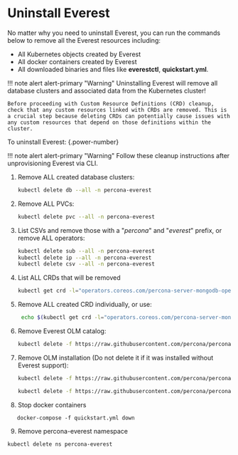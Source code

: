 # Uninstall Everest

No matter why you need to uninstall Everest, you can run the commands below to remove all the Everest resources including:

- All Kubernetes objects created by Everest
- All docker containers created by Everest
- All downloaded binaries and files like **everestctl**, **quickstart.yml**.

!!! note alert alert-primary "Warning"
    Uninstalling Everest will remove all database clusters and associated data from the Kubernetes cluster! 

    Before proceeding with Custom Resource Definitions (CRD) cleanup, check that any custom resources linked with CRDs are removed. This is a crucial step because deleting CRDs can potentially cause issues with any custom resources that depend on those definitions within the cluster.

To uninstall Everest:
{.power-number}

!!! note alert alert-primary "Warning"
Follow these cleanup instructions after unprovisioning Everest via CLI.

1. Remove ALL created database clusters:

    ```sh
    kubectl delete db --all -n percona-everest
    ```
2. Remove ALL PVCs:

    ```sh
    kubectl delete pvc --all -n percona-everest
    ```


3. List CSVs and remove those with a "*percona*" and "*everest*" prefix, or remove ALL operators:

    ```sh
    kubectl delete sub --all -n percona-everest
    kubectl delete ip --all -n percona-everest
    kubectl delete csv --all -n percona-everest
    ```

4. List ALL CRDs that will be removed

    ```sh
    kubectl get crd -l="operators.coreos.com/percona-server-mongodb-operator.percona-everest" --ignore-not-found=true --no-headers | awk '{print $1}' &&  kubectl get crd -l="operators.coreos.com/percona-postgresql-operator.percona-everest" --ignore-not-found=true --no-headers | awk '{print $1}' && kubectl get crd -l="operators.coreos.com/percona-xtradb-cluster-operator.percona-everest" --ignore-not-found=true --no-headers | awk '{print $1}'
    ```

5. Remove ALL created CRD individually, or use:

    ```sh
     echo $(kubectl get crd -l="operators.coreos.com/percona-server-mongodb-operator.percona-everest" --ignore-not-found=true --no-headers | awk '{print $1}' &&  kubectl get crd -l="operators.coreos.com/percona-postgresql-operator.percona-everest" --ignore-not-found=true --no-headers | awk '{print $1}' && kubectl get crd -l="operators.coreos.com/percona-xtradb-cluster-operator.percona-everest" --ignore-not-found=true --no-headers | awk '{print $1}') | xargs  kubectl delete crd
    ```

6. Remove Everest OLM catalog:

    ```sh
    kubectl delete -f https://raw.githubusercontent.com/percona/percona-everest-cli/v0.3.0/data/crds/olm/percona-dbaas-catalog.yaml
    ```

7. Remove OLM installation (Do not delete it if it was installed without Everest support):

    ```sh
    kubectl delete -f https://raw.githubusercontent.com/percona/percona-everest-cli/v0.3.0/data/crds/olm/crds.yaml
    ```

    ```sh
    kubectl delete -f https://raw.githubusercontent.com/percona/percona-everest-cli/v0.3.0/data/crds/olm/olm.yaml
    ```

8. Stop docker containers

  ```
     docker-compose -f quickstart.yml down
  ```

9. Remove percona-everest namespace

  ```sh
  kubectl delete ns percona-everest
  ```
